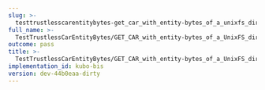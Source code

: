 ```yaml
---
slug: >-
  testtrustlesscarentitybytes-get_car_with_entity-bytes_of_a_unixfs_directory_(format-car)-header_accept-ranges
full_name: >-
  TestTrustlessCarEntityBytes/GET_CAR_with_entity-bytes_of_a_UnixFS_directory_(format=car)/Header_Accept-Ranges
outcome: pass
title: >-
  TestTrustlessCarEntityBytes/GET_CAR_with_entity-bytes_of_a_UnixFS_directory_(format=car)/Header_Accept-Ranges
implementation_id: kubo-bis
version: dev-44b0eaa-dirty
---
```


